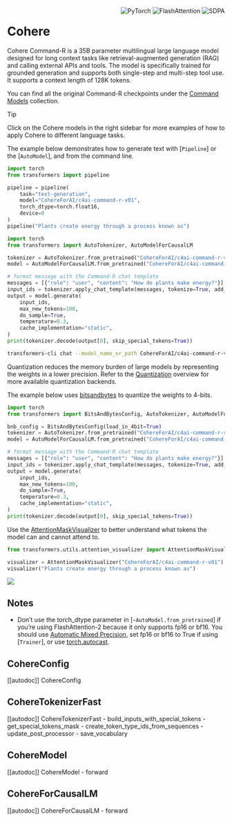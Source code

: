 <div style="float: right;">
    <div class="flex flex-wrap space-x-1">
        <img alt="PyTorch" src="https://img.shields.io/badge/PyTorch-DE3412?style=flat&logo=pytorch&logoColor=white">
        <img alt="FlashAttention" src="https://img.shields.io/badge/%E2%9A%A1%EF%B8%8E%20FlashAttention-eae0c8?style=flat">
        <img alt="SDPA" src="https://img.shields.io/badge/SDPA-DE3412?style=flat&logo=pytorch&logoColor=white">
    </div>
</div>


# Cohere

Cohere Command-R is a 35B parameter multilingual large language model designed for long context tasks like retrieval-augmented generation (RAG) and calling external APIs and tools. The model is specifically trained for grounded generation and supports both single-step and multi-step tool use. It supports a context length of 128K tokens.

You can find all the original Command-R checkpoints under the [Command Models](https://huggingface.co/collections/CohereForAI/command-models-67652b401665205e17b192ad) collection.


> [!TIP]
> Click on the Cohere models in the right sidebar for more examples of how to apply Cohere to different language tasks.

The example below demonstrates how to generate text with [`Pipeline`] or the [`AutoModel`], and from the command line.

<hfoptions id="usage">
<hfoption id="Pipeline">

```python
import torch
from transformers import pipeline

pipeline = pipeline(
    task="text-generation",
    model="CohereForAI/c4ai-command-r-v01",
    torch_dtype=torch.float16,
    device=0
)
pipeline("Plants create energy through a process known as")
```

</hfoption>
<hfoption id="AutoModel">

```python
import torch
from transformers import AutoTokenizer, AutoModelForCausalLM

tokenizer = AutoTokenizer.from_pretrained("CohereForAI/c4ai-command-r-v01")
model = AutoModelForCausalLM.from_pretrained("CohereForAI/c4ai-command-r-v01", torch_dtype=torch.float16, device_map="auto", attn_implementation="sdpa")

# format message with the Command-R chat template
messages = [{"role": "user", "content": "How do plants make energy?"}]
input_ids = tokenizer.apply_chat_template(messages, tokenize=True, add_generation_prompt=True, return_tensors="pt").to("cuda")
output = model.generate(
    input_ids, 
    max_new_tokens=100, 
    do_sample=True, 
    temperature=0.3,
    cache_implementation="static",
)
print(tokenizer.decode(output[0], skip_special_tokens=True))
```

</hfoption>
<hfoption id="transformers-cli">

```bash
transformers-cli chat --model_name_or_path CohereForAI/c4ai-command-r-v01 --torch_dtype auto --attn_implementation flash_attention_2
```

</hfoption>
</hfoptions>

Quantization reduces the memory burden of large models by representing the weights in a lower precision. Refer to the [Quantization](../quantization/overview) overview for more available quantization backends.

The example below uses [bitsandbytes](../quantization/bitsandbytes) to quantize the weights to 4-bits.

```python
import torch
from transformers import BitsAndBytesConfig, AutoTokenizer, AutoModelForCausalLM

bnb_config = BitsAndBytesConfig(load_in_4bit=True)
tokenizer = AutoTokenizer.from_pretrained("CohereForAI/c4ai-command-r-v01")
model = AutoModelForCausalLM.from_pretrained("CohereForAI/c4ai-command-r-v01", torch_dtype=torch.float16, device_map="auto", quantization_config=bnb_config, attn_implementation="sdpa")

# format message with the Command-R chat template
messages = [{"role": "user", "content": "How do plants make energy?"}]
input_ids = tokenizer.apply_chat_template(messages, tokenize=True, add_generation_prompt=True, return_tensors="pt").to("cuda")
output = model.generate(
    input_ids, 
    max_new_tokens=100, 
    do_sample=True, 
    temperature=0.3,
    cache_implementation="static",
)
print(tokenizer.decode(output[0], skip_special_tokens=True))
```

Use the [AttentionMaskVisualizer](https://github.com/huggingface/transformers/blob/beb9b5b02246b9b7ee81ddf938f93f44cfeaad19/src/transformers/utils/attention_visualizer.py#L139) to better understand what tokens the model can and cannot attend to.

```py
from transformers.utils.attention_visualizer import AttentionMaskVisualizer

visualizer = AttentionMaskVisualizer("CohereForAI/c4ai-command-r-v01")
visualizer("Plants create energy through a process known as")
```

<div class="flex justify-center">
    <img src="https://huggingface.co/datasets/huggingface/documentation-images/resolve/main/transformers/model_doc/cohere-attn-mask.png"/>
</div>


## Notes
- Don’t use the torch_dtype parameter in [`~AutoModel.from_pretrained`] if you’re using FlashAttention-2 because it only supports fp16 or bf16. You should use [Automatic Mixed Precision](https://pytorch.org/tutorials/recipes/recipes/amp_recipe.html), set fp16 or bf16 to True if using [`Trainer`], or use [torch.autocast](https://pytorch.org/docs/stable/amp.html#torch.autocast).

## CohereConfig

[[autodoc]] CohereConfig

## CohereTokenizerFast

[[autodoc]] CohereTokenizerFast
    - build_inputs_with_special_tokens
    - get_special_tokens_mask
    - create_token_type_ids_from_sequences
    - update_post_processor
    - save_vocabulary

## CohereModel

[[autodoc]] CohereModel
    - forward


## CohereForCausalLM

[[autodoc]] CohereForCausalLM
    - forward
